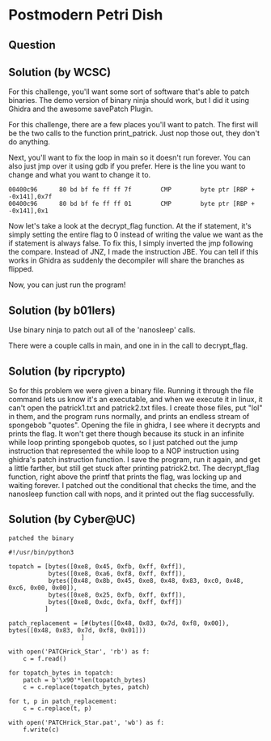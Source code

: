 # Postmodern Petri Dish

## Question

>

## Solution (by WCSC)

For this challenge, you'll want some sort of software that's able to patch binaries. The demo version of binary ninja should work, but I did it using Ghidra and the awesome savePatch Plugin.

For this challenge, there are a few places you'll want to patch. The first will be the two calls to the function print_patrick. Just nop those out, they don't do anything.

Next, you'll want to fix the loop in main so it doesn't run forever. You can also just jmp over it using gdb if you prefer. Here is the line you want to change and what you want to change it to.

    00400c96      80 bd bf fe ff ff 7f        CMP        byte ptr [RBP + -0x141],0x7f
    00400c96      80 bd bf fe ff ff 01        CMP        byte ptr [RBP + -0x141],0x1

Now let's take a look at the decrypt_flag function. At the if statement, it's simply setting the entire flag to 0 instead of writing the value we want as the if statement is always false. To fix this, I simply inverted the jmp following the compare. Instead of JNZ, I made the instruction JBE. You can tell if this works in Ghidra as suddenly the decompiler will share the branches as flipped.

Now, you can just run the program!

## Solution (by b01lers)

Use binary ninja to patch out all of the 'nanosleep' calls.

There were a couple calls in main, and one in in the call to decrypt_flag.

## Solution (by ripcrypto)

So for this problem we were given a binary file. Running it through the file command lets us know it's an executable, and when we execute it in linux, it can't open the patrick1.txt and patrick2.txt files. I create those files, put "lol" in them, and the program runs normally, and prints an endless stream of spongebob "quotes". Opening the file in ghidra, I see where it decrypts and prints the flag. It won't get there though because its stuck in an infinite while loop printing spongebob quotes, so I just patched out the jump instruction that represented the while loop to a NOP instruction using ghidra's patch instruction function. I save the program, run it again, and get a little farther, but still get stuck after printing patrick2.txt. The decrypt_flag function, right above the printf that prints the flag, was locking up and waiting forever. I patched out the conditional that checks the time, and the nanosleep function call with nops, and it printed out the flag successfully.

## Solution (by Cyber@UC)
```
patched the binary

#!/usr/bin/python3

topatch = [bytes([0xe8, 0x45, 0xfb, 0xff, 0xff]),
           bytes([0xe8, 0xa6, 0xf8, 0xff, 0xff]),
           bytes([0x48, 0x8b, 0x45, 0xe8, 0x48, 0x83, 0xc0, 0x48, 0xc6, 0x00, 0x00]),
           bytes([0xe8, 0x25, 0xfb, 0xff, 0xff]),
           bytes([0xe8, 0xdc, 0xfa, 0xff, 0xff])
          ]

patch_replacement = [#(bytes([0x48, 0x83, 0x7d, 0xf8, 0x00]), bytes([0x48, 0x83, 0x7d, 0xf8, 0x01]))
                    ]

with open('PATCHrick_Star', 'rb') as f:
    c = f.read()

for topatch_bytes in topatch:
    patch = b'\x90'*len(topatch_bytes)
    c = c.replace(topatch_bytes, patch)

for t, p in patch_replacement:
    c = c.replace(t, p)

with open('PATCHrick_Star.pat', 'wb') as f:
    f.write(c)
```
